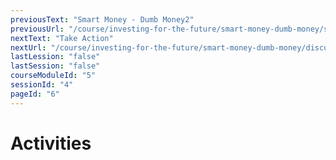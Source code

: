 ```yaml
---
previousText: "Smart Money - Dumb Money2"
previousUrl: "/course/investing-for-the-future/smart-money-dumb-money/smart-money"
nextText: "Take Action"
nextUrl: "/course/investing-for-the-future/smart-money-dumb-money/discussion"
lastLession: "false"
lastSession: "false"
courseModuleId: "5"
sessionId: "4"
pageId: "6"
---
```



# Activities